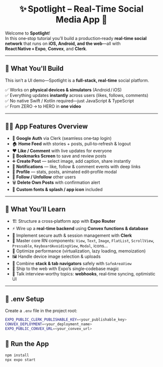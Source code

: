 <h1 align="center">✨ Spotlight – Real‑Time Social Media App 🚀</h1>

Welcome to **Spotlight**!  
In this one‑stop tutorial you’ll build a production‑ready **real‑time social network** that runs on **iOS, Android, and the web**—all with **React Native + Expo**, **Convex**, and **Clerk**.

---

## 🎯 What You'll Build

This isn’t a UI demo—Spotlight is a **full‑stack, real‑time** social platform.

✅ Works on **physical devices & simulators** (Android / iOS)  
✅ Everything updates **instantly** across users (likes, follows, comments)  
✅ No native Swift / Kotlin required—just JavaScript & TypeScript  
✅ From ZERO → to HERO in **one video**

---

## 🧑‍🍳 App Features Overview

- 🔐 **Google Auth** via Clerk (seamless one‑tap login)
- 🏠 **Home Feed** with stories + posts, pull‑to‑refresh & logout
- ❤️ **Like / Comment** with live updates for everyone
- 📑 **Bookmarks Screen** to save and review posts
- ➕ **Create Post** — select image, add caption, share instantly
- 🔔 **Notifications** — like, follow & comment events with deep links
- 👤 **Profile** — stats, posts, animated edit‑profile modal
- 🔄 **Follow / Unfollow** other users
- 🗑️ **Delete Own Posts** with confirmation alert
- 🎨 **Custom fonts & splash / app icon** included

---

## 🧠 What You’ll Learn

- 🏗️ Structure a cross‑platform app with **Expo Router**
- ⚡ Wire up a **real‑time backend** using **Convex functions & database**
- 🔑 Implement secure auth & session management with **Clerk**
- 📱 Master core RN components: `View`, `Text`, `Image`, `FlatList`, `ScrollView`, `Pressable`, `KeyboardAvoidingView`, `Modal`, icons…
- 🚀 Optimize performance (virtualization, lazy loading, memoization)
- 🖼️ Handle device image selection & uploads
- 🧭 Combine **stack & tab navigators** safely with `SafeAreaView`
- 🎁 Ship to the web with Expo’s single‑codebase magic
- 💬 Talk interview‑worthy topics: **webhooks**, real‑time syncing, optimistic UI

---

## 📁 .env Setup

Create a `.env` file in the project root:

```bash
EXPO_PUBLIC_CLERK_PUBLISHABLE_KEY=<your_publishable_key>
CONVEX_DEPLOYMENT=<your_deployment_name>
EXPO_PUBLIC_CONVEX_URL=<your_convex_url>
```

## 📱 Run the App

```bash
npm install
npx expo start
```
